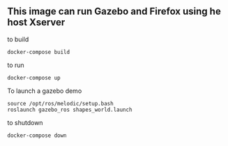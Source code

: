 ## This image can run Gazebo and Firefox using he host Xserver
to build 
```
docker-compose build
```
to run 
```
docker-compose up
```

To launch a gazebo demo 
```
source /opt/ros/melodic/setup.bash
roslaunch gazebo_ros shapes_world.launch
```

to shutdown 
```
docker-compose down
```